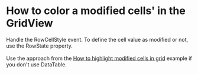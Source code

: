 # How to color a modified cells' in the GridView


<p>Handle the RowCellStyle event. To define the cell value as modified or not, use the RowState property.<br /><br />Use the approach from the <a href="https://www.devexpress.com/Support/Center/p/T190692">How to highlight modified cells in grid</a> example if you don't use DataTable.</p>

<br/>


